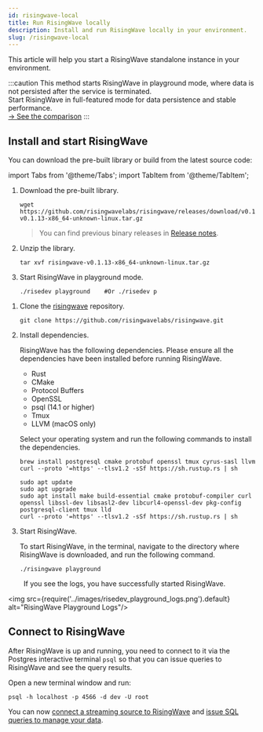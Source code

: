```yaml
---
id: risingwave-local
title: Run RisingWave locally
description: Install and run RisingWave locally in your environment.
slug: /risingwave-local
---
```


This article will help you start a RisingWave standalone instance in your environment.

:::caution
This method starts RisingWave in playground mode, where data is not persisted after the service is terminated.<br/>Start RisingWave in full-featured mode for data persistence and stable performance. <br/>[→ See the comparison](../get-started.md#run-risingwave)
:::

## Install and start RisingWave

You can download the pre-built library or build from the latest source code:

import Tabs from '@theme/Tabs';
import TabItem from '@theme/TabItem';

<Tabs>
<TabItem value="library" label="Pre-built library (Linux)">

1. Download the pre-built library.

    ```shell
    wget https://github.com/risingwavelabs/risingwave/releases/download/v0.1.13/risingwave-v0.1.13-x86_64-unknown-linux.tar.gz
    ```

    > You can find previous binary releases in [Release notes](/release-notes.md).

2. Unzip the library.

    ```shell
    tar xvf risingwave-v0.1.13-x86_64-unknown-linux.tar.gz
    ```

3. Start RisingWave in playground mode.

    ```shell
    ./risedev playground    #Or ./risedev p
    ```

</TabItem>
<TabItem value="source" label="Build from source (Linux & macOS)">

1. Clone the [risingwave](https://github.com/risingwavelabs/risingwave) repository.

    ```shell
    git clone https://github.com/risingwavelabs/risingwave.git
    ```

2. Install dependencies.

    RisingWave has the following dependencies. Please ensure all the dependencies have been installed before running RisingWave.

    * Rust
    * CMake
    * Protocol Buffers
    * OpenSSL
    * psql (14.1 or higher)
    * Tmux
    * LLVM (macOS only)

    Select your operating system and run the following commands to install the dependencies.

    <Tabs>
    <TabItem value="macos" label="macOS" default>

    ```shell
    brew install postgresql cmake protobuf openssl tmux cyrus-sasl llvm
    curl --proto '=https' --tlsv1.2 -sSf https://sh.rustup.rs | sh
    ```

    </TabItem>
    <TabItem value="linux" label="Linux">

    ```shell
    sudo apt update
    sudo apt upgrade
    sudo apt install make build-essential cmake protobuf-compiler curl openssl libssl-dev libsasl2-dev libcurl4-openssl-dev pkg-config postgresql-client tmux lld
    curl --proto '=https' --tlsv1.2 -sSf https://sh.rustup.rs | sh
    ```

    </TabItem>
    </Tabs>

3. Start RisingWave.

    To start RisingWave, in the terminal, navigate to the directory where RisingWave is downloaded, and run the following command.
  
    ```shell
    ./risingwave playground
    ```


</TabItem>
</Tabs>

&nbsp;&nbsp;&nbsp;&nbsp;&nbsp;&nbsp;&nbsp;&nbsp;If you see the logs, you have successfully started RisingWave.

<img src={require('../images/risedev_playground_logs.png').default} alt="RisingWave Playground Logs"/>

## Connect to RisingWave

After RisingWave is up and running, you need to connect to it via the Postgres interactive terminal `psql` so that you can issue queries to RisingWave and see the query results.

Open a new terminal window and run:

```shell
psql -h localhost -p 4566 -d dev -U root
```
    
You can now [connect a streaming source to RisingWave](/sql/commands/sql-create-source.md) and [issue SQL queries to manage your data](risingwave-sql-101.md).
